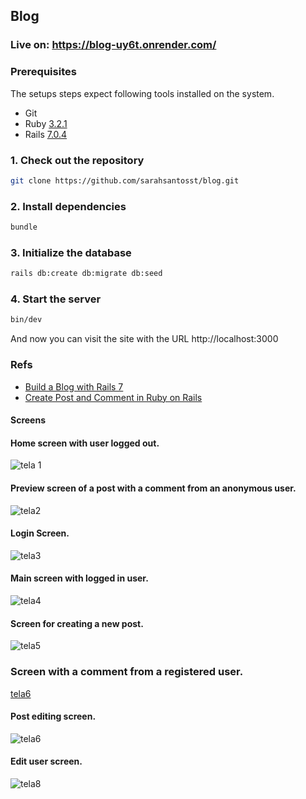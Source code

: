 ## Blog

### Live on: https://blog-uy6t.onrender.com/

### Prerequisites

The setups steps expect following tools installed on the system.

- Git
- Ruby [3.2.1](https://www.ruby-lang.org/en/downloads/)
- Rails [7.0.4](https://guides.rubyonrails.org/install_ruby_on_rails.html)

### 1. Check out the repository

```bash
git clone https://github.com/sarahsantosst/blog.git
```

### 2. Install dependencies

```bash
bundle
```

### 3. Initialize the database

```bash
rails db:create db:migrate db:seed
```

### 4. Start the server

```bash
bin/dev
```

And now you can visit the site with the URL http://localhost:3000

### Refs

- [Build a Blog with Rails 7](https://gorails.com/series/build-a-blog-with-rails-7)
- [Create Post and Comment in Ruby on Rails](https://dev.to/jkevinbaluyot/create-post-and-comment-in-ruby-on-rails-3d8c)

#### Screens

#### Home screen with user logged out.
![tela 1](https://github.com/user-attachments/assets/d73d9f95-40f5-40bb-8f4c-6ab352924dce)

#### Preview screen of a post with a comment from an anonymous user.
![tela2](https://github.com/user-attachments/assets/fecc00e3-ff38-4e46-9333-e9b9fa718694)

#### Login Screen.
![tela3](https://github.com/user-attachments/assets/b2b89818-b77c-49da-914c-4ec377685ccf)

#### Main screen with logged in user.
![tela4](https://github.com/user-attachments/assets/59dee615-b004-45da-92c8-8129e42aed94)

#### Screen for creating a new post.
![tela5](https://github.com/user-attachments/assets/0575ad41-f8da-41e1-ad17-d6829ed26c0f)

### Screen with a comment from a registered user.
[tela6](https://github.com/user-attachments/assets/eaaf82d1-c81e-4492-a8ba-0afc922c8727)

#### Post editing screen.
![tela6](https://github.com/user-attachments/assets/c20b25cd-d2bb-4403-844e-a75c49c1e665)

#### Edit user screen.
![tela8](https://github.com/user-attachments/assets/d2f4abf0-c3db-498c-b10e-a7e6d54eb93e)








